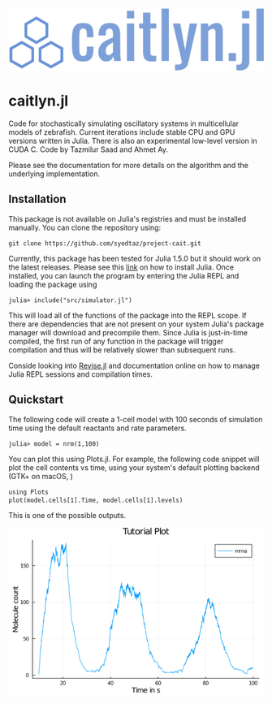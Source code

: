 <div align="center"><img src='logo.png' alt='Cait.jl Logo'></img></div>

# caitlyn.jl

Code for stochastically simulating oscillatory systems in multicellular models of zebrafish. Current iterations include stable CPU and GPU versions written in Julia. There is also an experimental low-level version in CUDA C. Code by Tazmilur Saad and Ahmet Ay.

Please see the documentation for more details on the algorithm and the underlying implementation.

## Installation 

This package is not available on Julia's registries and must be installed manually. You can clone the repository using:

```
git clone https://github.com/syedtaz/project-cait.git
```

Currently, this package has been tested for Julia 1.5.0 but it should work on the latest releases. Please see this [link](https://github.com/syedtaz/project-cait.git) on how to install Julia. Once installed, you can launch the program by entering the Julia REPL and loading the package using

```
julia> include("src/simulator.jl")
```

This will load all of the functions of the package into the REPL scope. If there are dependencies that are not present on your system Julia's package manager will download and precompile them. Since Julia is just-in-time compiled, the first run of any function in the package will trigger compilation and thus will be relatively slower than subsequent runs.

Conside looking into [Revise.jl](https://github.com/timholy/Revise.jl) and documentation online on how to manage Julia REPL sessions and compilation times.

## Quickstart

The following code will create a 1-cell model with 100 seconds of simulation time using the default reactants and rate parameters.

```
julia> model = nrm(1,100)
```

You can plot this using Plots.jl. For example, the following code snippet will plot the cell contents vs time, using your system's default plotting backend (GTK+ on macOS, )

```
using Plots
plot(model.cells[1].Time, model.cells[1].levels)
```

This is one of the possible outputs.

<img src='example.png' alt='Example output'>

